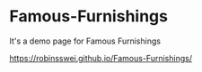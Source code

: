 # Famous-Furnishings
It's a demo page for Famous Furnishings

https://robinsswei.github.io/Famous-Furnishings/
